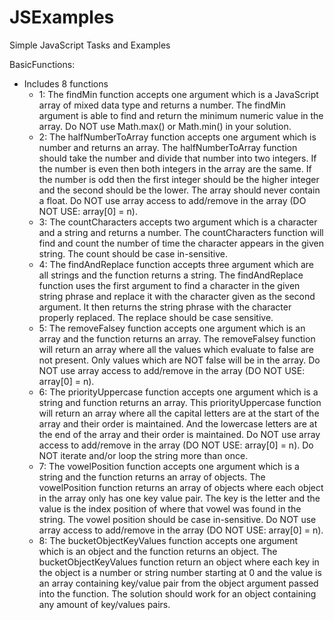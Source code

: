 # JSExamples
Simple JavaScript Tasks and Examples

BasicFunctions: 
  - Includes 8 functions 
      - 1: The findMin function accepts one argument which is a JavaScript array of mixed data type and returns a number.
           The findMin argument is able to find and return the minimum numeric value in the array. Do NOT use Math.max() or Math.min() in your solution.
      - 2: The halfNumberToArray function accepts one argument which is number and returns an array. The halfNumberToArray function should take the number and divide that number into two integers. If the number is even then both integers in the array are the same. If the number is odd then the first integer should be the higher integer and the second should be the lower. The array should never contain a float. Do NOT use array access to add/remove in the array (DO NOT USE: array[0] = n).
      - 3: The countCharacters accepts two argument which is a character and a string and returns a number. The countCharacters function will find and count the number of time the character appears in the given string. The count should be case in-sensitive.
      - 4: The findAndReplace function accepts three argument which are all strings and the function returns a string. The findAndReplace function uses the first argument to find a character in the given string phrase and replace it with the character given as the second argument. It then returns the string phrase with the character properly replaced. The replace should be case sensitive.
      - 5: The removeFalsey function accepts one argument which is an array and the function returns an array. The removeFalsey function will return an array where all the values which evaluate to false are not present. Only values which are NOT false will be in the array. Do NOT use array access to add/remove in the array (DO NOT USE: array[0] = n).
      - 6: The priorityUppercase function accepts one argument which is a string and function returns an array. This priorityUppercase function will return an array where all the capital letters are at the start of the array and their order is maintained. And the lowercase letters are at the end of the array and their order is maintained. Do NOT use array access to add/remove in the array (DO NOT USE: array[0] = n). Do NOT iterate and/or loop the string more than once.
      - 7: The vowelPosition function accepts one argument which is a string and the function returns an array of objects. The vowelPosition function returns an array of objects where each object in the array only has one key value pair. The key is the letter and the value is the index position of where that vowel was found in the string. The vowel position should be case in-sensitive. Do NOT use array access to add/remove in the array (DO NOT USE: array[0] = n).
      - 8: The bucketObjectKeyValues function accepts one argument which is an object and the function returns an object. The bucketObjectKeyValues function return an object where each key in the object is a number or string number starting at 0 and the value is an array containing key/value pair from the object argument passed into the function. The solution should work for an object containing any amount of key/values pairs.

